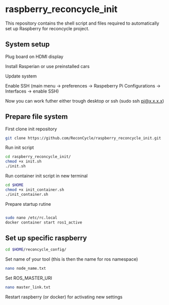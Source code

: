 # raspberry_reconcycle_init
This repository contains the shell script and files required to automatically set up Raspberry for reconcycle project.

## System setup
Plug board on HDMI display

Install Rasperian or use preinstalled cars

Update system 

Enable SSH (main menu -> preferences -> Raspeberry Pi Configurations -> Interfaces -> enable SSH)

Now you can work futher either trough desktop or ssh (sudo ssh pi@x.x.x.x)


## Prepare file system

First clone init repository

```sh
git clone https://github.com/ReconCycle/raspberry_reconcycle_init.git
```

Run init script

```sh
cd raspberry_reconcycle_init/
chmod +x init.sh
./init.sh


```
Run container init script in new terminal

```sh
cd $HOME
chmod +x init_container.sh
./init_container.sh
```

Prepare startup rutine

```sh

sudo nano /etc/rc.local
docker container start ros1_active
```
[//]: # (This may be the most platform independent comment)



## Set up specific raspberry 


```sh
cd $HOME/reconcycle_config/
```

Set name of your tool (this is then the name for ros namespace)
```sh
nano node_name.txt
```

Set ROS_MASTER_URI
```sh
nano master_link.txt
```

Restart raspberry (or docker) for activating new settings 
